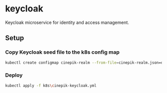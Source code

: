 # keycloak

Keycloak microservice for identity and access management.

## Setup

### Copy Keycloak seed file to the k8s config map

```bash
kubectl create configmap cinepik-realm --from-file=cinepik-realm.json=data/cinepik-realm.json
```

### Deploy

```bash
kubectl apply -f k8s\cinepik-keycloak.yml
```
